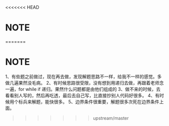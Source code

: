 <<<<<<< HEAD
# NOTE

  

=======
# NOTE
1、有些题之前做过，现在再去做，发现解题思路不一样，给我不一样的感觉。多做几遍果然没毛病。
2、有时候思路很受限，没有想到用递归去做，再跟着老师念一遍，for while if 递归。果然什么问题都是由他们组成的
3、做不来的时候，去看看别人写的，然后再吃透，最后去自己写，比直接抄别人代码好很多。
4、有时候用个标兵来解题，能快很多。
5、边界条件很重要，解题很多次死在边界条件上面。
  

>>>>>>> upstream/master
